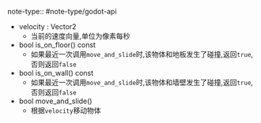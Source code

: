 note-type:: #note-type/godot-api

- velocity : Vector2
	- 当前的速度向量,单位为像素每秒
- bool is_on_floor() const
	- 如果最近一次调用`move_and_slide`时,该物体和地板发生了碰撞,返回`true`,否则返回`false`
- bool is_on_wall() const
	- 如果最近一次调用`move_and_slide`时,该物体和墙壁发生了碰撞,返回`true`,否则返回`false`
- bool move_and_slide()
	- 根据`velocity`移动物体